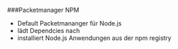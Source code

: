 ###Packetmanager NPM

* Default Packetmananger für Node.js
* lädt Dependcies nach
* installiert Node.js Anwendungen aus der npm registry
